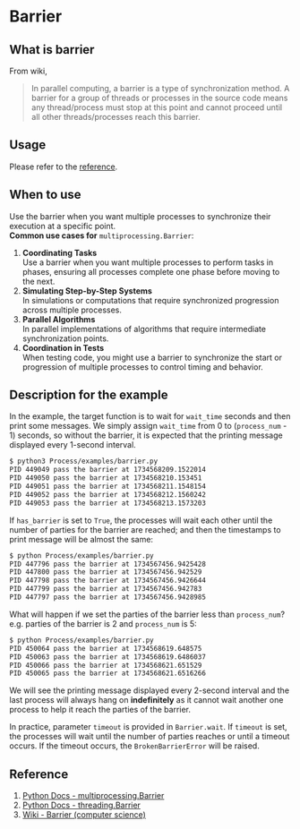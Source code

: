 # Barrier
## What is barrier
From wiki,  
> In parallel computing, a barrier is a type of synchronization method. A barrier for a group of threads or processes in the source code means any thread/process must stop at this point and cannot proceed until all other threads/processes reach this barrier.

## Usage
Please refer to the [reference](#reference).

## When to use
Use the barrier when you want multiple processes to synchronize their execution at a specific point.  
**Common use cases for** `multiprocessing.Barrier`:  
1. **Coordinating Tasks**  
Use a barrier when you want multiple processes to perform tasks in phases, ensuring all processes complete one phase before moving to the next.
2. **Simulating Step-by-Step Systems**  
In simulations or computations that require synchronized progression across multiple processes.
3. **Parallel Algorithms**  
In parallel implementations of algorithms that require intermediate synchronization points.
4. **Coordination in Tests**      
When testing code, you might use a barrier to synchronize the start or progression of multiple processes to control timing and behavior.

## Description for the example
In the example, the target function is to wait for `wait_time` seconds and then print some messages.
We simply assign `wait_time` from 0 to (`process_num` - 1) seconds, so without the barrier, it is expected that the printing message displayed every 1-second interval.
```bash
$ python3 Process/examples/barrier.py
PID 449049 pass the barrier at 1734568209.1522014
PID 449050 pass the barrier at 1734568210.153451
PID 449051 pass the barrier at 1734568211.1548154
PID 449052 pass the barrier at 1734568212.1560242
PID 449053 pass the barrier at 1734568213.1573203
```

If `has_barrier` is set to `True`, the processes will wait each other until the number of parties for the barrier are reached; and then the timestamps to print message will be almost the same:
```bash
$ python Process/examples/barrier.py
PID 447796 pass the barrier at 1734567456.9425428
PID 447800 pass the barrier at 1734567456.942529
PID 447798 pass the barrier at 1734567456.9426644
PID 447799 pass the barrier at 1734567456.942783
PID 447797 pass the barrier at 1734567456.9428985
```

What will happen if we set the parties of the barrier less than `process_num`?  
e.g. parties of the barrier is 2 and `process_num` is 5:
```bash
$ python Process/examples/barrier.py 
PID 450064 pass the barrier at 1734568619.648575
PID 450063 pass the barrier at 1734568619.6486037
PID 450066 pass the barrier at 1734568621.651529
PID 450065 pass the barrier at 1734568621.6516266

``` 
We will see the printing message displayed every 2-second interval and the last process will always hang on **indefinitely** as it cannot wait another one process to help it reach the parties of the barrier.  

In practice, parameter `timeout` is provided in `Barrier.wait`. If `timeout` is set, the processes will wait until the number of parties reaches or until a timeout occurs. If the timeout occurs, the `BrokenBarrierError` will be raised. 

## Reference
1. [Python Docs - multiprocessing.Barrier](https://docs.python.org/3/library/multiprocessing.html#multiprocessing.Barrier)
2. [Python Docs - threading.Barrier](https://docs.python.org/3/library/threading.html#threading.Barrier)
3. [Wiki - Barrier (computer science)](https://en.wikipedia.org/wiki/Barrier_(computer_science))
